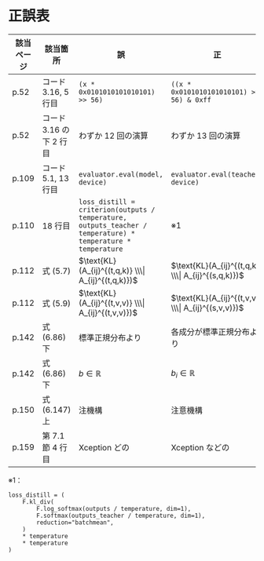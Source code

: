 # 正誤表

| 該当ページ |  該当箇所 |  誤  |  正  | 補足 | 対応 | 
| ---- | ---- | ---- | ---- | ---- | ---- |
| p.52 | コード 3.16, 5 行目  | `(x * 0x0101010101010101) >> 56)` | `((x * 0x0101010101010101) >> 56) & 0xff` | |  |
| p.52 | コード 3.16 の下 2 行目  | わずか 12 回の演算 | わずか 13 回の演算 | |  |
| p.109 | コード 5.1, 13 行目 | `evaluator.eval(model, device)` | `evaluator.eval(teacher, device)` | |  |
| p.110 | 18 行目 | `loss_distill = criterion(outputs / temperature, outputs_teacher / temperature) * temperature * temperature` | ※1 | |  |
| p.112 | 式 (5.7) | $\text{KL}(A_{ij}^{(t,q,k)} \\\\| A_{ij}^{(t,q,k)})$ | $\text{KL}(A_{ij}^{(t,q,k)} \\\\| A_{ij}^{(s,q,k)})$ | |  |
| p.112 | 式 (5.9) | $\text{KL}(A_{ij}^{(t,v,v)} \\\\| A_{ij}^{(t,v,v)})$ | $\text{KL}(A_{ij}^{(t,v,v)} \\\\| A_{ij}^{(s,v,v)})$ | |  |
| p.142 | 式 (6.86) 下 | 標準正規分布より | 各成分が標準正規分布より | |  |
| p.142 | 式 (6.86) 下 | $b \in \mathbb{R}$ | $b_i \in \mathbb{R}$ | |  |
| p.150 | 式 (6.147) 上 | 注機構 | 注意機構 | |  |
| p.159 | 第 7.1 節 4 行目 | Xception どの | Xception などの | |  |

※1：
```
loss_distill = (
    F.kl_div(
        F.log_softmax(outputs / temperature, dim=1),
        F.softmax(outputs_teacher / temperature, dim=1),
        reduction="batchmean",
    )
    * temperature
    * temperature
)
```
